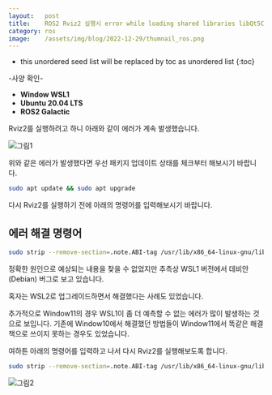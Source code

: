 ```yaml
---
layout:   post
title:    ROS2 Rviz2 실행시 error while loading shared libraries libQt5Core.so.5 에러 해결방법
category: ros
image:    /assets/img/blog/2022-12-29/thumnail_ros.png
---
```


* this unordered seed list will be replaced by toc as unordered list
{:toc}

-사양 확인-
* **Window WSL1**
* **Ubuntu 20.04 LTS**
* **ROS2 Galactic**

Rviz2를 실행하려고 하니 아래와 같이 에러가 계속 발생했습니다.

![그림1](https://github.com/BGAB0322/bgab.github.io/blob/main/assets/img/blog/2022-12-29/ros2_rviz2_error_1.png?raw=true)

위와 같은 에러가 발생했다면 우선 패키지 업데이트 상태를 체크부터 해보시기 바랍니다.

~~~bash
sudo apt update && sudo apt upgrade
~~~

다시 Rviz2를 실행하기 전에 아래의 명령어를 입력해보시기 바랍니다.

## 에러 해결 명령어

~~~bash
sudo strip --remove-section=.note.ABI-tag /usr/lib/x86_64-linux-gnu/libQt5Core.so.5
~~~

정확한 원인으로 예상되는 내용을 찾을 수 없었지만 추측상 WSL1 버전에서 데비안(Debian) 버그로 보고 있습니다. 

혹자는 WSL2로 업그레이드하면서 해결했다는 사례도 있었습니다. 

추가적으로 Window11의 경우 WSL1이 좀 더 예측할 수 없는 에러가 많이 발생하는 것으로 보입니다. 기존에 Window10에서 해결했던 방법들이 Window11에서 똑같은 해결책으로 쓰이지 못하는 경우도 있었습니다.

여하튼 아래의 명령어를 입력하고 나서 다시 Rviz2를 실행해보도록 합니다.

~~~bash
sudo strip --remove-section=.note.ABI-tag /usr/lib/x86_64-linux-gnu/libQt5Core.so.5
~~~

![그림2](https://github.com/BGAB0322/bgab.github.io/blob/main/assets/img/blog/2022-12-29/ros2_rviz2_error_2.png?raw=true)